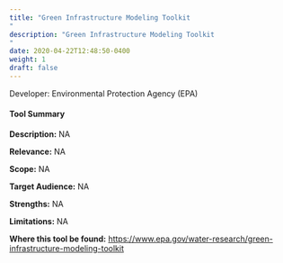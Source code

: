 ```yaml
---
title: "Green Infrastructure Modeling Toolkit
"
description: "Green Infrastructure Modeling Toolkit
"
date: 2020-04-22T12:48:50-0400
weight: 1
draft: false
---
```

Developer: Environmental Protection Agency (EPA)

#### Tool Summary
**Description:** NA

**Relevance:** NA

**Scope:** NA

**Target Audience:** NA

**Strengths:** NA

**Limitations:** NA

**Where this tool be found:** https://www.epa.gov/water-research/green-infrastructure-modeling-toolkit

